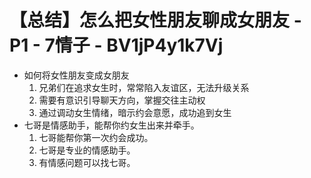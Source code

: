 # 【总结】怎么把女性朋友聊成女朋友 - P1 - 7情子 - BV1jP4y1k7Vj

-   如何将女性朋友变成女朋友
    1.  兄弟们在追求女生时，常常陷入友谊区，无法升级关系
    2.  需要有意识引导聊天方向，掌握交往主动权
    3.  通过调动女生情绪，暗示约会意愿，成功追到女生
-   七哥是情感助手，能帮你约女生出来并牵手。
    1.  七哥能帮你第一次约会成功。
    2.  七哥是专业的情感助手。
    3.  有情感问题可以找七哥。